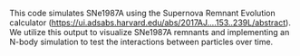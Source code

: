 This code simulates SNe1987A using the  Supernova Remnant Evolution calculator (https://ui.adsabs.harvard.edu/abs/2017AJ....153..239L/abstract). 
We utilize this output to visualize SNe1987A remnants and implementing an N-body simulation to test the interactions between particles over time. 

